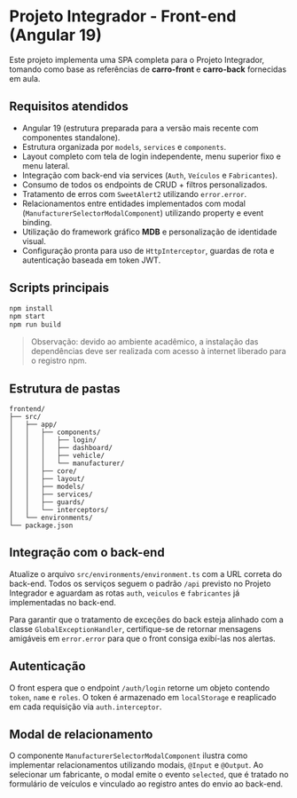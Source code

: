 # Projeto Integrador - Front-end (Angular 19)

Este projeto implementa uma SPA completa para o Projeto Integrador, tomando como base as referências de **carro-front** e **carro-back** fornecidas em aula.

## Requisitos atendidos

- Angular 19 (estrutura preparada para a versão mais recente com componentes standalone).
- Estrutura organizada por `models`, `services` e `components`.
- Layout completo com tela de login independente, menu superior fixo e menu lateral.
- Integração com back-end via services (`Auth`, `Veículos` e `Fabricantes`).
- Consumo de todos os endpoints de CRUD + filtros personalizados.
- Tratamento de erros com `SweetAlert2` utilizando `error.error`.
- Relacionamentos entre entidades implementados com modal (`ManufacturerSelectorModalComponent`) utilizando property e event binding.
- Utilização do framework gráfico **MDB** e personalização de identidade visual.
- Configuração pronta para uso de `HttpInterceptor`, guardas de rota e autenticação baseada em token JWT.

## Scripts principais

```bash
npm install
npm start
npm run build
```

> Observação: devido ao ambiente acadêmico, a instalação das dependências deve ser realizada com acesso à internet liberado para o registro npm.

## Estrutura de pastas

```
frontend/
├── src/
│   ├── app/
│   │   ├── components/
│   │   │   ├── login/
│   │   │   ├── dashboard/
│   │   │   ├── vehicle/
│   │   │   └── manufacturer/
│   │   ├── core/
│   │   ├── layout/
│   │   ├── models/
│   │   ├── services/
│   │   ├── guards/
│   │   └── interceptors/
│   └── environments/
└── package.json
```

## Integração com o back-end

Atualize o arquivo `src/environments/environment.ts` com a URL correta do back-end. Todos os serviços seguem o padrão `/api` previsto no Projeto Integrador e aguardam as rotas `auth`, `veiculos` e `fabricantes` já implementadas no back-end.

Para garantir que o tratamento de exceções do back esteja alinhado com a classe `GlobalExceptionHandler`, certifique-se de retornar mensagens amigáveis em `error.error` para que o front consiga exibí-las nos alertas.

## Autenticação

O front espera que o endpoint `/auth/login` retorne um objeto contendo `token`, `name` e `roles`. O token é armazenado em `localStorage` e reaplicado em cada requisição via `auth.interceptor`.

## Modal de relacionamento

O componente `ManufacturerSelectorModalComponent` ilustra como implementar relacionamentos utilizando modais, `@Input` e `@Output`. Ao selecionar um fabricante, o modal emite o evento `selected`, que é tratado no formulário de veículos e vinculado ao registro antes do envio ao back-end.
